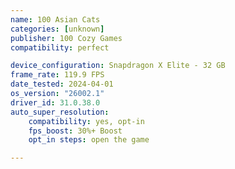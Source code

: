 ```yaml
---
name: 100 Asian Cats
categories: [unknown]
publisher: 100 Cozy Games
compatibility: perfect

device_configuration: Snapdragon X Elite - 32 GB
frame_rate: 119.9 FPS
date_tested: 2024-04-01 
os_version: "26002.1"
driver_id: 31.0.38.0
auto_super_resolution:
    compatibility: yes, opt-in
    fps_boost: 30%+ Boost
    opt_in steps: open the game

---
```


